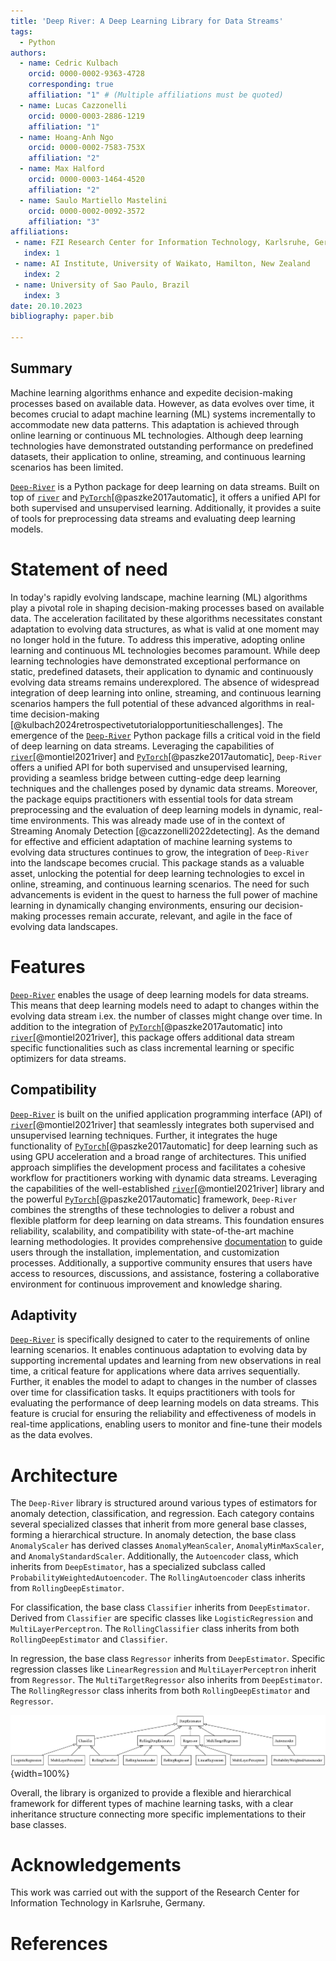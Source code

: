 ```yaml
---
title: 'Deep River: A Deep Learning Library for Data Streams'
tags:
  - Python
authors:
  - name: Cedric Kulbach
    orcid: 0000-0002-9363-4728
    corresponding: true
    affiliation: "1" # (Multiple affiliations must be quoted)
  - name: Lucas Cazzonelli
    orcid: 0000-0003-2886-1219
    affiliation: "1"
  - name: Hoang-Anh Ngo
    orcid: 0000-0002-7583-753X
    affiliation: "2"
  - name: Max Halford
    orcid: 0000-0003-1464-4520
    affiliation: "2"
  - name: Saulo Martiello Mastelini
    orcid: 0000-0002-0092-3572
    affiliation: "3"
affiliations:
 - name: FZI Research Center for Information Technology, Karlsruhe, Germany
   index: 1
 - name: AI Institute, University of Waikato, Hamilton, New Zealand
   index: 2
 - name: University of Sao Paulo, Brazil
   index: 3
date: 20.10.2023
bibliography: paper.bib

---
```


## Summary
Machine learning algorithms enhance and expedite decision-making processes based on available data. 
However, as data evolves over time, it becomes crucial to adapt machine learning (ML) systems incrementally to accommodate new data patterns.
This adaptation is achieved through online learning or continuous ML technologies. 
Although deep learning technologies have demonstrated outstanding performance on predefined datasets, their application to online, streaming, and continuous learning scenarios has been limited.

[`Deep-River`](https://github.com/online-ml/deep-river) is a Python package for deep learning on data streams. 
Built on top of [`river`](https://riverml.xyz/latest/) and [`PyTorch`](https://pytorch.org)[@paszke2017automatic], it offers a unified API for both supervised and unsupervised learning. 
Additionally, it provides a suite of tools for preprocessing data streams and evaluating deep learning models.

# Statement of need

In today's rapidly evolving landscape, machine learning (ML) algorithms play a pivotal role in shaping decision-making processes based on available data. 
The acceleration facilitated by these algorithms necessitates constant adaptation to evolving data structures, as what is valid at one moment may no longer hold in the future. 
To address this imperative, adopting online learning and continuous ML technologies becomes paramount.
While deep learning technologies have demonstrated exceptional performance on static, predefined datasets, their application to dynamic and continuously evolving data streams remains underexplored. 
The absence of widespread integration of deep learning into online, streaming, and continuous learning scenarios hampers the full potential of these advanced algorithms in real-time decision-making [@kulbach2024retrospectivetutorialopportunitieschallenges].
The emergence of the [`Deep-River`](https://github.com/online-ml/deep-river) Python package fills a critical void in the field of deep learning on data streams. 
Leveraging the capabilities of [`river`](https://riverml.xyz/latest/)[@montiel2021river] and [`PyTorch`](https://pytorch.org)[@paszke2017automatic], `Deep-River` offers a unified API for both supervised and unsupervised learning, providing a seamless bridge between cutting-edge deep learning techniques and the challenges posed by dynamic data streams. 
Moreover, the package equips practitioners with essential tools for data stream preprocessing and the evaluation of deep learning models in dynamic, real-time environments. 
This was already made use of in the context of Streaming Anomaly Detection [@cazzonelli2022detecting].
As the demand for effective and efficient adaptation of machine learning systems to evolving data structures continues to grow, the integration of `Deep-River` into the landscape becomes crucial. 
This package stands as a valuable asset, unlocking the potential for deep learning technologies to excel in online, streaming, and continuous learning scenarios. 
The need for such advancements is evident in the quest to harness the full power of machine learning in dynamically changing environments, ensuring our decision-making processes remain accurate, relevant, and agile in the face of evolving data landscapes.

# Features
[`Deep-River`](https://github.com/online-ml/deep-river) enables the usage of deep learning models for data streams. 
This means that deep learning models need to adapt to changes within the evolving data stream i.ex. the number of classes might change over time.
In addition to the integration of [`PyTorch`](https://pytorch.org)[@paszke2017automatic] into [`river`](https://riverml.xyz/latest/)[@montiel2021river], this package offers additional data stream specific functionalities such as class incremental learning or specific optimizers for data streams.

## Compatibility
[`Deep-River`](https://github.com/online-ml/deep-river) is built on the unified application programming interface (API) of [`river`](https://riverml.xyz/latest/)[@montiel2021river] that seamlessly integrates both supervised and unsupervised learning techniques.
Further, it integrates the huge functionality of [`PyTorch`](https://pytorch.org)[@paszke2017automatic] for deep learning such as using GPU acceleration and a broad range of architectures.
This unified approach simplifies the development process and facilitates a cohesive workflow for practitioners working with dynamic data streams.
Leveraging the capabilities of the well-established [`river`](https://riverml.xyz/latest/)[@montiel2021river] library and the powerful [`PyTorch`](https://pytorch.org)[@paszke2017automatic] framework, `Deep-River` combines the strengths of these technologies to deliver a robust and flexible platform for deep learning on data streams. 
This foundation ensures reliability, scalability, and compatibility with state-of-the-art machine learning methodologies.
It provides comprehensive [documentation](https://online-ml.github.io/deep-river/) to guide users through the installation, implementation, and customization processes. Additionally, a supportive community ensures that users have access to resources, discussions, and assistance, fostering a collaborative environment for continuous improvement and knowledge sharing.

## Adaptivity
[`Deep-River`](https://github.com/online-ml/deep-river) is specifically designed to cater to the requirements of online learning scenarios. 
It enables continuous adaptation to evolving data by supporting incremental updates and learning from new observations in real time, a critical feature for applications where data arrives sequentially.
Further, it enables the model to adapt to changes in the number of classes over time for classification tasks.
It equips practitioners with tools for evaluating the performance of deep learning models on data streams. This feature is crucial for ensuring the reliability and effectiveness of models in real-time applications, enabling users to monitor and fine-tune their models as the data evolves.

# Architecture
The `Deep-River` library is structured around various types of estimators for anomaly detection, classification, and regression. 
Each category contains several specialized classes that inherit from more general base classes, forming a hierarchical structure.
In anomaly detection, the base class `AnomalyScaler` has derived classes `AnomalyMeanScaler`, `AnomalyMinMaxScaler`, and `AnomalyStandardScaler`. 
Additionally, the `Autoencoder` class, which inherits from `DeepEstimator`, has a specialized subclass called `ProbabilityWeightedAutoencoder`. 
The `RollingAutoencoder` class inherits from `RollingDeepEstimator`.

For classification, the base class `Classifier` inherits from `DeepEstimator`. 
Derived from `Classifier` are specific classes like `LogisticRegression` and `MultiLayerPerceptron`. 
The `RollingClassifier` class inherits from both `RollingDeepEstimator` and `Classifier`.

In regression, the base class `Regressor` inherits from `DeepEstimator`. 
Specific regression classes like `LinearRegression` and `MultiLayerPerceptron` inherit from `Regressor`. 
The `MultiTargetRegressor` also inherits from `DeepEstimator`. 
The `RollingRegressor` class inherits from both `RollingDeepEstimator` and `Regressor`.

![Architecture of Deep-River\label{fig:Architecture}](classes.png){width=100%}

Overall, the library is organized to provide a flexible and hierarchical framework for different types of machine learning tasks, with a clear inheritance structure connecting more specific implementations to their base classes.

# Acknowledgements

This work was carried out with the support of the Research Center for Information Technology in Karlsruhe, Germany.

# References